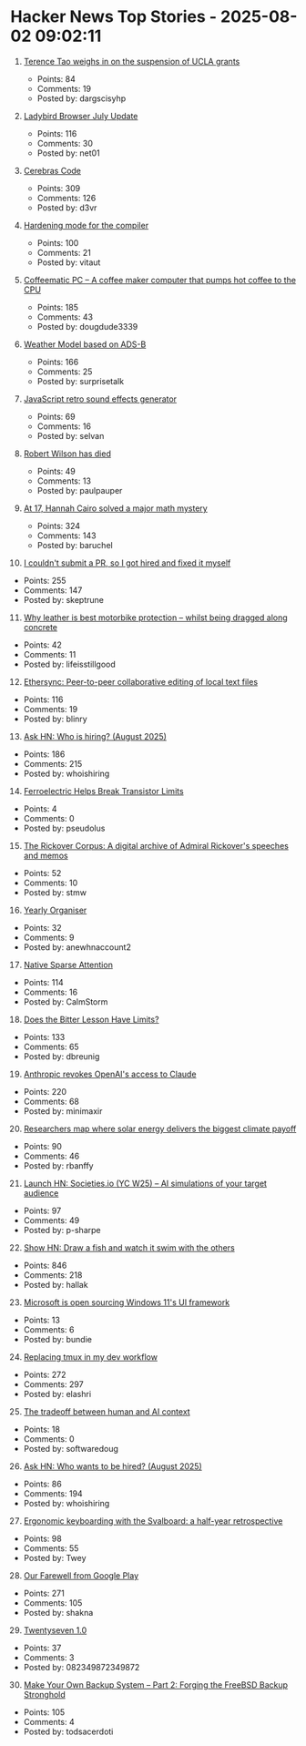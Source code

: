 # Hacker News Top Stories - 2025-08-02 09:02:11

1. [Terence Tao weighs in on the suspension of UCLA grants](https://mathstodon.xyz/@tao/114956840959338146)
   - Points: 84
   - Comments: 19
   - Posted by: dargscisyhp

2. [Ladybird Browser July Update](https://ladybird.org/newsletter/2025-07-31/)
   - Points: 116
   - Comments: 30
   - Posted by: net01

3. [Cerebras Code](https://www.cerebras.ai/blog/introducing-cerebras-code)
   - Points: 309
   - Comments: 126
   - Posted by: d3vr

4. [Hardening mode for the compiler](https://discourse.llvm.org/t/rfc-hardening-mode-for-the-compiler/87660)
   - Points: 100
   - Comments: 21
   - Posted by: vitaut

5. [Coffeematic PC – A coffee maker computer that pumps hot coffee to the CPU](https://www.dougmacdowell.com/coffeematic-pc.html)
   - Points: 185
   - Comments: 43
   - Posted by: dougdude3339

6. [Weather Model based on ADS-B](https://obrhubr.org/adsb-weather-model)
   - Points: 166
   - Comments: 25
   - Posted by: surprisetalk

7. [JavaScript retro sound effects generator](https://github.grumdrig.com/jsfxr/)
   - Points: 69
   - Comments: 16
   - Posted by: selvan

8. [Robert Wilson has died](https://www.theartnewspaper.com/2025/08/01/robert-wilson-playwright-director-artist-obituary)
   - Points: 49
   - Comments: 13
   - Posted by: paulpauper

9. [At 17, Hannah Cairo solved a major math mystery](https://www.quantamagazine.org/at-17-hannah-cairo-solved-a-major-math-mystery-20250801/)
   - Points: 324
   - Comments: 143
   - Posted by: baruchel

10. [I couldn't submit a PR, so I got hired and fixed it myself](https://www.skeptrune.com/posts/doing-the-little-things/)
   - Points: 255
   - Comments: 147
   - Posted by: skeptrune

11. [Why leather is best motorbike protection – whilst being dragged along concrete](https://www.youtube.com/watch?v=xwuRUcAGIEU)
   - Points: 42
   - Comments: 11
   - Posted by: lifeisstillgood

12. [Ethersync: Peer-to-peer collaborative editing of local text files](https://github.com/ethersync/ethersync)
   - Points: 116
   - Comments: 19
   - Posted by: blinry

13. [Ask HN: Who is hiring? (August 2025)](undefined)
   - Points: 186
   - Comments: 215
   - Posted by: whoishiring

14. [Ferroelectric Helps Break Transistor Limits](https://spectrum.ieee.org/negative-capacitance-schottky-limit)
   - Points: 4
   - Comments: 0
   - Posted by: pseudolus

15. [The Rickover Corpus: A digital archive of Admiral Rickover's speeches and memos](https://rickovercorpus.org/)
   - Points: 52
   - Comments: 10
   - Posted by: stmw

16. [Yearly Organiser](https://neatnik.net/calendar/)
   - Points: 32
   - Comments: 9
   - Posted by: anewhnaccount2

17. [Native Sparse Attention](https://aclanthology.org/2025.acl-long.1126/)
   - Points: 114
   - Comments: 16
   - Posted by: CalmStorm

18. [Does the Bitter Lesson Have Limits?](https://www.dbreunig.com/2025/08/01/does-the-bitter-lesson-have-limits.html)
   - Points: 133
   - Comments: 65
   - Posted by: dbreunig

19. [Anthropic revokes OpenAI's access to Claude](https://www.wired.com/story/anthropic-revokes-openais-access-to-claude/)
   - Points: 220
   - Comments: 68
   - Posted by: minimaxir

20. [Researchers map where solar energy delivers the biggest climate payoff](https://www.rutgers.edu/news/researchers-map-where-solar-energy-delivers-biggest-climate-payoff)
   - Points: 90
   - Comments: 46
   - Posted by: rbanffy

21. [Launch HN: Societies.io (YC W25) – AI simulations of your target audience](undefined)
   - Points: 97
   - Comments: 49
   - Posted by: p-sharpe

22. [Show HN: Draw a fish and watch it swim with the others](https://drawafish.com)
   - Points: 846
   - Comments: 218
   - Posted by: hallak

23. [Microsoft is open sourcing Windows 11's UI framework](https://www.neowin.net/news/microsoft-is-taking-steps-to-open-sourcing-windows-11-user-interface-framework/)
   - Points: 13
   - Comments: 6
   - Posted by: bundie

24. [Replacing tmux in my dev workflow](https://bower.sh/you-might-not-need-tmux)
   - Points: 272
   - Comments: 297
   - Posted by: elashri

25. [The tradeoff between human and AI context](https://softwaredoug.com/blog/2025/07/30/layers-of-ai-coding)
   - Points: 18
   - Comments: 0
   - Posted by: softwaredoug

26. [Ask HN: Who wants to be hired? (August 2025)](undefined)
   - Points: 86
   - Comments: 194
   - Posted by: whoishiring

27. [Ergonomic keyboarding with the Svalboard: a half-year retrospective](https://twey.io/hci/svalboard/)
   - Points: 98
   - Comments: 55
   - Posted by: Twey

28. [Our Farewell from Google Play](https://secuso.aifb.kit.edu/english/2809.php)
   - Points: 271
   - Comments: 105
   - Posted by: shakna

29. [Twentyseven 1.0](https://blog.poisson.chat/posts/2025-08-01-twentyseven.html)
   - Points: 37
   - Comments: 3
   - Posted by: 082349872349872

30. [Make Your Own Backup System – Part 2: Forging the FreeBSD Backup Stronghold](https://it-notes.dragas.net/2025/07/29/make-your-own-backup-system-part-2-forging-the-freebsd-backup-stronghold/)
   - Points: 105
   - Comments: 4
   - Posted by: todsacerdoti

